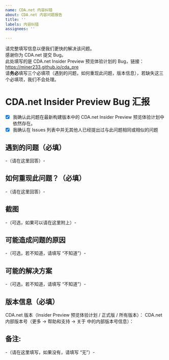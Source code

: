 ```yaml
---
name: CDA.net 内容纠错
about: CDA.net 内容问题报告
title: ''
labels: 内容纠错
assignees: ''

---
```

请完整填写信息以便我们更快的解决该问题。<br>
感谢你为 CDA.net 提交 Bug。<br>
此处填写的是 CDA.net Insider Preview 预览体验计划的 Bug，链接：https://miner233.github.io/cda_pre<br>
请**务必**填写三个必填项（遇到的问题，如何重现此问题，版本信息），若缺失这三个必填项，我们不会处理。

# CDA.net Insider Preview Bug 汇报
- [x] 我确认此问题在最新构建版本中的 CDA.net Insider Preview 预览体验计划中依然存在。
- [x] 我确认在 Issues 列表中并无其他人已经提出过与此问题相同或相似的问题

## 遇到的问题（必填）
-（请在这里回答）-

## 如何重现此问题？（必填）
-（请在这里回答）-

## 截图
-（可选，如果可以请在这里附上）-

## 可能造成问题的原因
-（可选，若不知道，请填写 “不知道”）-

## 可能的解决方案
-（可选，若不知道，请填写 “不知道”）-

## 版本信息（必填）
CDA.net 版本（Insider Preview 预览体验计划 / 正式版 / 所有版本）：
CDA.net 内部版本号（更多 -> 帮助和支持 -> 关于 中的内部版本号信息）：

## 备注:
-（请在这里填写，如果没有，请填写 “无”）-
